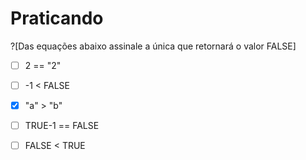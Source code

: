 # Praticando

?[Das equações abaixo assinale a única que retornará o valor FALSE]
-[ ] 2 == "2"
-[ ] -1 < FALSE
-[x] "a" > "b"
-[ ] TRUE-1 == FALSE
-[ ] FALSE < TRUE




